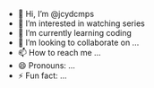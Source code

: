- 👋 Hi, I’m @jcydcmps
- 👀 I’m interested in watching series
- 🌱 I’m currently learning coding
- 💞️ I’m looking to collaborate on ...
- 📫 How to reach me ...
- 😄 Pronouns: ...
- ⚡ Fun fact: ...

<!---
jcydcmps/jcydcmps is a ✨ special ✨ repository because its `README.md` (this file) appears on your GitHub profile.
You can click the Preview link to take a look at your changes.
--->
